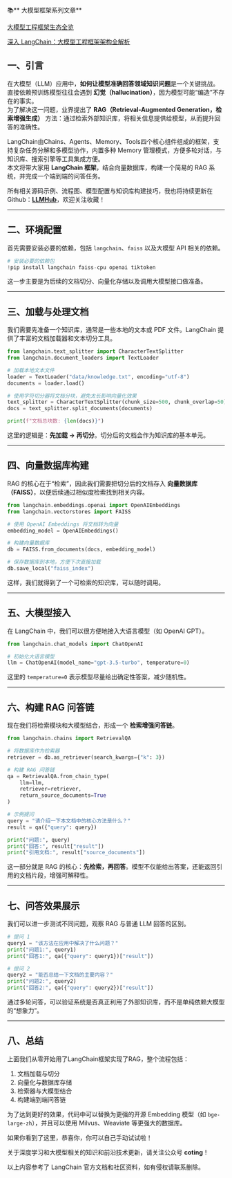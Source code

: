 📚** 大模型框架系列文章**

[大模型工程框架生态全览](https://zhuanlan.zhihu.com/p/1946500640349094644)

[深入 LangChain：大模型工程框架架构全解析](https://zhuanlan.zhihu.com/p/1946599445497095365)

## 一、引言
在大模型（LLM）应用中，**如何让模型准确回答领域知识问题**是一个关键挑战。直接依赖预训练模型往往会遇到 **幻觉（hallucination）**，因为模型可能“编造”不存在的事实。  
为了解决这一问题，业界提出了 **RAG（Retrieval-Augmented Generation，检索增强生成）** 方法：通过检索外部知识库，将相关信息提供给模型，从而提升回答的准确性。

LangChain由Chains、Agents、Memory、Tools四个核心组件组成的框架，支持复杂任务分解和多模型协作，内置多种 Memory 管理模式，方便多轮对话，与知识库、搜索引擎等工具集成方便。  
本文将带大家用 **LangChain 框架**，结合向量数据库，构建一个简易的 RAG 系统，并完成一个端到端的问答任务。

<font style="color:rgb(25, 27, 31);">所有相关源码示例、流程图、模型配置与知识库构建技巧，我也将持续更新在Github：</font>[**<font style="color:rgb(25, 27, 31);">LLMHub</font>**](https://github.com/algcoting/LLMHub)<font style="color:rgb(25, 27, 31);">，欢迎关注收藏！</font>

---

## 二、环境配置
首先需要安装必要的依赖，包括 `langchain`、`faiss` 以及大模型 API 相关的依赖。

```python
# 安装必要的依赖包
!pip install langchain faiss-cpu openai tiktoken
```

这一步主要是为后续的文档切分、向量化存储以及调用大模型接口做准备。

---

## 三、加载与处理文档
我们需要先准备一个知识库，通常是一些本地的文本或 PDF 文件。LangChain 提供了丰富的文档加载器和文本切分工具。

```python
from langchain.text_splitter import CharacterTextSplitter
from langchain.document_loaders import TextLoader

# 加载本地文本文件
loader = TextLoader("data/knowledge.txt", encoding="utf-8")
documents = loader.load()

# 使用字符切分器将文档分块，避免太长影响向量化效果
text_splitter = CharacterTextSplitter(chunk_size=500, chunk_overlap=50)
docs = text_splitter.split_documents(documents)

print(f"文档总块数: {len(docs)}")
```

这里的逻辑是：**先加载 → 再切分**。切分后的文档会作为知识库的基本单元。

---

## 四、向量数据库构建
RAG 的核心在于“检索”，因此我们需要把切分后的文档存入 **向量数据库（FAISS）**，以便后续通过相似度检索找到相关内容。

```python
from langchain.embeddings.openai import OpenAIEmbeddings
from langchain.vectorstores import FAISS

# 使用 OpenAI Embeddings 将文档转为向量
embedding_model = OpenAIEmbeddings()

# 构建向量数据库
db = FAISS.from_documents(docs, embedding_model)

# 保存数据库到本地，方便下次直接加载
db.save_local("faiss_index")
```

这样，我们就得到了一个可检索的知识库，可以随时调用。

---

## 五、大模型接入
在 LangChain 中，我们可以很方便地接入大语言模型（如 OpenAI GPT）。

```python
from langchain.chat_models import ChatOpenAI

# 初始化大语言模型
llm = ChatOpenAI(model_name="gpt-3.5-turbo", temperature=0)
```

这里的 `temperature=0` 表示模型尽量给出确定性答案，减少随机性。

---

## 六、构建 RAG 问答链
现在我们将检索模块和大模型结合，形成一个 **检索增强问答链**。

```python
from langchain.chains import RetrievalQA

# 将数据库作为检索器
retriever = db.as_retriever(search_kwargs={"k": 3})

# 构建 RAG 问答链
qa = RetrievalQA.from_chain_type(
    llm=llm,
    retriever=retriever,
    return_source_documents=True
)

# 示例提问
query = "请介绍一下本文档中的核心方法是什么？"
result = qa({"query": query})

print("问题:", query)
print("回答:", result["result"])
print("引用文档:", result["source_documents"])
```

这一部分就是 RAG 的核心：**先检索，再回答**。模型不仅能给出答案，还能返回引用的文档片段，增强可解释性。

---

## 七、问答效果展示
我们可以进一步测试不同问题，观察 RAG 与普通 LLM 回答的区别。

```python
# 提问 1
query1 = "该方法在应用中解决了什么问题？"
print("问题1:", query1)
print("回答1:", qa({"query": query1})["result"])

# 提问 2
query2 = "能否总结一下文档的主要内容？"
print("问题2:", query2)
print("回答2:", qa({"query": query2})["result"])
```

通过多轮问答，可以验证系统是否真正利用了外部知识库，而不是单纯依赖大模型的“想象力”。

---

## 八、总结
上面我们从零开始用了LangChain框架实现了RAG，整个流程包括：

1. 文档加载与切分
2. 向量化与数据库存储
3. 检索器与大模型结合
4. 构建端到端问答链

为了达到更好的效果，代码中可以替换为更强的开源 Embedding 模型（如 `bge-large-zh`），并且可以使用 Milvus、Weaviate 等更强大的数据库。

如果你看到了这里，恭喜你，你可以自己手动试试啦！

关于深度学习和大模型相关的知识和前沿技术更新，请关注公众号 **coting**！

以上内容参考了 LangChain 官方文档和社区资料，如有侵权请联系删除。



